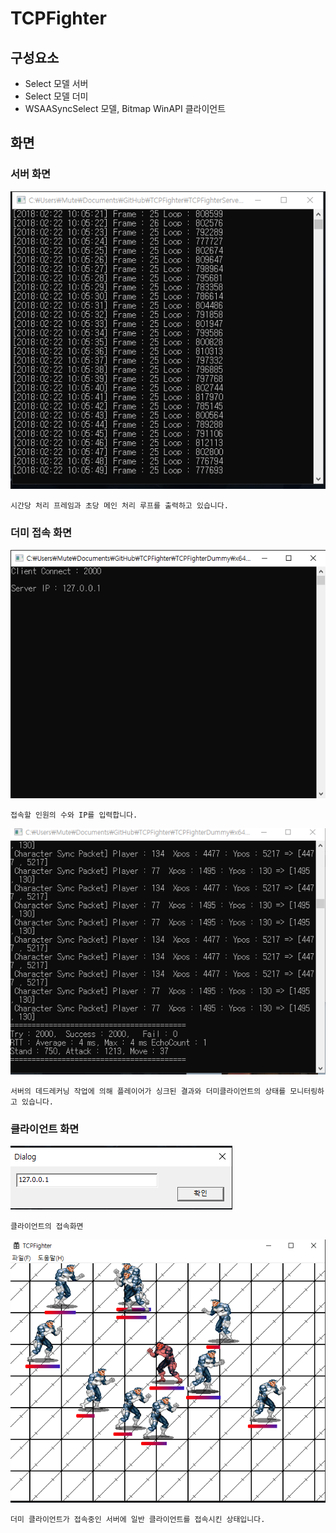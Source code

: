 # TCPFighter 

## 구성요소

+ Select 모델 서버
+ Select 모델 더미
+ WSAASyncSelect 모델, Bitmap WinAPI 클라이언트



## 화면

### 서버 화면

![](https://github.com/MutesK/TCPFighter/blob/master/%EC%84%9C%EB%B2%84%20%ED%99%94%EB%A9%B4.PNG?raw=true)

`시간당 처리 프레임과 초당 메인 처리 루프를 출력하고 있습니다.`

### 더미 접속 화면

![더미](https://github.com/MutesK/TCPFighter/blob/master/%EB%8D%94%EB%AF%B8%20%EC%A0%91%EC%86%8D.PNG)

`접속할 인원의 수와 IP를 입력합니다.`

![](https://github.com/MutesK/TCPFighter/blob/master/%EB%8D%94%EB%AF%B8%EC%8B%B1%ED%81%AC%EC%99%80%20%EB%AA%A8%EB%8B%88%ED%84%B0%EB%A7%81.PNG)

`서버의 데드레커닝 작업에 의해 플레이어가 싱크된 결과와 더미클라이언트의 상태를 모니터링하고 있습니다.`

### 클라이언트 화면

![](https://github.com/MutesK/TCPFighter/blob/master/%ED%81%B4%EB%9D%BC%20%EC%A0%91%EC%86%8D.PNG)

`클라이언트의 접속화면`

![](https://github.com/MutesK/TCPFighter/blob/master/%EB%8D%94%EB%AF%B8%EC%99%80%20%EA%B0%99%EC%9D%B4%20%EC%A0%91%EC%86%8D%EB%90%9C%20%ED%98%84%ED%99%A9.PNG)

`더미 클라이언트가 접속중인 서버에 일반 클라이언트를 접속시킨 상태입니다.`
